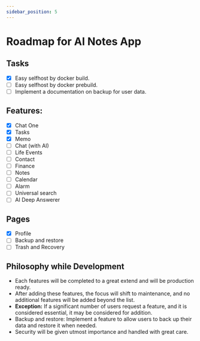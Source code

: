 ```yaml
---
sidebar_position: 5
---
```


# Roadmap for AI Notes App

## Tasks
- [x] Easy selfhost by docker build.
- [ ] Easy selfhost by docker prebuild.
- [ ] Implement a documentation on backup for user data.

## Features:
- [x] Chat One
- [x] Tasks
- [x] Memo
- [ ] Chat (with AI)
- [ ] Life Events
- [ ] Contact
- [ ] Finance
- [ ] Notes
- [ ] Calendar
- [ ] Alarm
- [ ] Universal search
- [ ] AI Deep Answerer

## Pages
- [x] Profile
- [ ] Backup and restore
- [ ] Trash and Recovery

## Philosophy while Development
- Each features will be completed to a great extend and will be production ready.
- After adding these features, the focus will shift to maintenance, and no additional features will be added beyond the list.
- **Exception:** If a significant number of users request a feature, and it is considered essential, it may be considered for addition.
- Backup and restore: Implement a feature to allow users to back up their data and restore it when needed.
- Security will be given utmost importance and handled with great care.